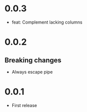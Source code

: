 # 0.0.3

- feat: Complement lacking columns

# 0.0.2

## Breaking changes

- Always escape pipe

# 0.0.1

- First release
